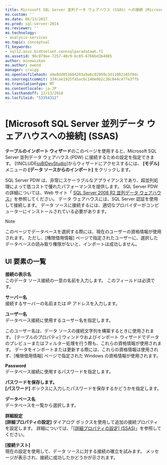 ```yaml
---
title: Microsoft SQL Server 並列データ ウェアハウス (SSAS) への接続 |Microsoft Docs
ms.custom: ''
ms.date: 06/13/2017
ms.prod: sql-server-2014
ms.reviewer: ''
ms.technology:
- analysis-services
ms.topic: conceptual
f1_keywords:
- sql12.asvs.bidtoolset.connsqlparadatawh.f1
ms.assetid: 98c879ee-7257-40c9-bc85-6766bd3b4885
author: minewiskan
ms.author: owend
manager: craigg
ms.openlocfilehash: a9e8dd851604203a9a6c02959c3d11002145f9dc
ms.sourcegitcommit: 334cae1925fa5ac6c140e0b2c38c844c477e3ffb
ms.translationtype: MT
ms.contentlocale: ja-JP
ms.lasthandoff: 12/13/2018
ms.locfileid: "53354312"
---
```

# <a name="connect-to-a-microsoft-sql-server-parallel-data-warehouse-ssas"></a>[Microsoft SQL Server 並列データ ウェアハウスへの接続] (SSAS)
  **テーブルのインポート ウィザード**のこのページを使用すると、Microsoft SQL Server 並列データ ウェアハウス (PDW) に接続するための設定を指定できます。 [!INCLUDE[ssBIDevStudio](../includes/ssbidevstudio-md.md)]からウィザードにアクセスするには、 **[モデル]** メニューの **[データ ソースからのインポート]** をクリックします。  
  
 SQL Server PDW は、非常にスケーラブルなアプライアンスであり、超並列処理によって低コストで優れたパフォーマンスを提供します。 SQL Server PDW の詳細については、Web サイト「 [SQL Server 2008 R2 並列データ ウェアハウス](https://go.microsoft.com/fwlink/?LinkId=150895)」を参照してください。 データ ウェアハウスには、SQL Server 認証を使用して接続します。 データ ソースに接続するには、適切なプロバイダーがコンピューターにインストールされている必要があります。  
  
> [!NOTE]  
>  このページでデータベースを選択する際には、現在のユーザーの資格情報が使用されます。 ただし、[権限借用情報] ページで指定されたユーザーに、選択したデータベースの読み取り権限がないと、インポートは成功しません。  
  
## <a name="uielement-list"></a>UI 要素の一覧  
 **接続の表示名**  
 このデータ ソース接続の一意の名前を入力します。 このフィールドは必須です。  
  
 **サーバー名**  
 接続するサーバーの名前または IP アドレスを入力します。  
  
 **ユーザー名**  
 データベース接続に使用するユーザー名を指定します。  
  
 このユーザー名は、データ ソースの接続文字列を構築するときに使用されます。 [テーブルのプロパティ] ウィンドウおよびインポート ウィザードでデータのプレビューまたはフィルター処理を行う際も、これらの資格情報が使用されます。 データをインポートまたは更新する際には、これらの資格情報は使用されず、[権限借用情報] ページで指定された Windows の資格情報が使用されます。  
  
 **Password**  
 データベース接続に使用するパスワードを指定します。  
  
 **パスワードを保存します。**  
 **[パスワード]** ボックスに入力したパスワードを保存するかどうかを指定します。  
  
 **データベース名**  
 データベースを一覧から選択します。  
  
 **詳細設定**  
 **[詳細プロパティの設定]** ダイアログ ボックスを使用して追加の接続プロパティを設定します。 詳細については、「[[詳細プロパティの設定] (SSAS)](set-advanced-properties-ssas.md)」を参照してください。  
  
 **[接続テスト]**  
 現在の設定を使用して、データ ソースに対する接続の確立を試みます。 メッセージが表示され、接続に成功したかどうかが示されます。  
  
  
